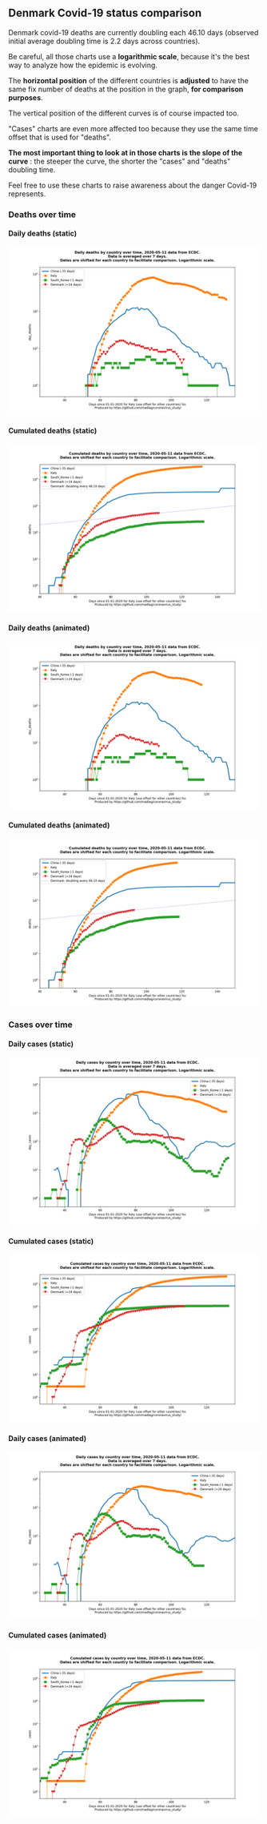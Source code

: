 ## Denmark Covid-19 status comparison 

Denmark covid-19 deaths are currently doubling each 46.10 days (observed initial average doubling time is 2.2 days across countries).



Be careful, all those charts use a **logarithmic scale**, because it's the best way to analyze how the epidemic is evolving.
 
The **horizontal position** of the different countries is **adjusted** to have the same fix number of deaths at the position in the graph, **for comparison purposes**.

The vertical position of the different curves is of course impacted too.

"Cases" charts are even more affected too because they use the same time offset that is used for "deaths".

**The most important thing to look at in those charts is the slope of the curve** : the steeper the curve, the shorter the "cases" and "deaths" doubling time.

Feel free to use these charts to raise awareness about the danger Covid-19 represents. 


 
### Deaths over time
 
#### Daily deaths (static)
![Denmark covid-19 daily deaths static chart](https://raw.githubusercontent.com/madlag/coronavirus_study/master/notebooks/graphs/2020-05-11/countries/Denmark/2020-05-11_Denmark_day_deaths.png "Denmark covid-19 day_deaths static chart")   
 
#### Cumulated deaths (static)
![Denmark covid-19 cumulated deaths static chart](https://raw.githubusercontent.com/madlag/coronavirus_study/master/notebooks/graphs/2020-05-11/countries/Denmark/2020-05-11_Denmark_deaths.png "Denmark covid-19 deaths static chart")   
 
#### Daily deaths (animated)
![Denmark covid-19 daily deaths animated chart](https://raw.githubusercontent.com/madlag/coronavirus_study/master/notebooks/graphs/2020-05-11/countries/Denmark/2020-05-11_Denmark_day_deaths.gif "Denmark covid-19 day_deaths animated chart")   
 
#### Cumulated deaths (animated)
![Denmark covid-19 cumulated deaths animated chart](https://raw.githubusercontent.com/madlag/coronavirus_study/master/notebooks/graphs/2020-05-11/countries/Denmark/2020-05-11_Denmark_deaths.gif "Denmark covid-19 deaths animated chart")   

 
### Cases over time
 
#### Daily cases (static)
![Denmark covid-19 daily cases static chart](https://raw.githubusercontent.com/madlag/coronavirus_study/master/notebooks/graphs/2020-05-11/countries/Denmark/2020-05-11_Denmark_day_cases.png "Denmark covid-19 day_cases static chart")   
 
#### Cumulated cases (static)
![Denmark covid-19 cumulated cases static chart](https://raw.githubusercontent.com/madlag/coronavirus_study/master/notebooks/graphs/2020-05-11/countries/Denmark/2020-05-11_Denmark_cases.png "Denmark covid-19 cases static chart")   
 
#### Daily cases (animated)
![Denmark covid-19 daily cases animated chart](https://raw.githubusercontent.com/madlag/coronavirus_study/master/notebooks/graphs/2020-05-11/countries/Denmark/2020-05-11_Denmark_day_cases.gif "Denmark covid-19 day_cases animated chart")   
 
#### Cumulated cases (animated)
![Denmark covid-19 cumulated cases animated chart](https://raw.githubusercontent.com/madlag/coronavirus_study/master/notebooks/graphs/2020-05-11/countries/Denmark/2020-05-11_Denmark_cases.gif "Denmark covid-19 cases animated chart")   

